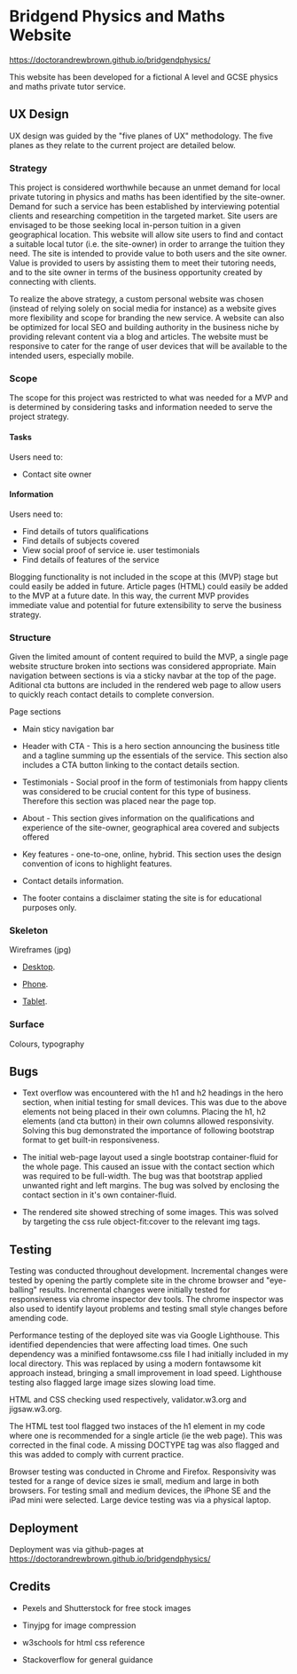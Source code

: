 # **Bridgend Physics and Maths Website**  
https://doctorandrewbrown.github.io/bridgendphysics/

This website has been developed for a fictional A level and GCSE physics and maths private tutor service. 


## UX Design

UX design was guided by the "five planes of UX" methodology. The five planes as they relate to the current project are detailed below.  

### Strategy

This project is considered worthwhile because an unmet demand for local private tutoring in physics and maths has been identified by the site-owner. Demand for such a service has been established by interviewing potential clients and researching competition in the targeted market. Site users are envisaged to be those seeking local in-person tuition in a given geographical location. This website will allow site users to find and contact a suitable local tutor (i.e. the site-owner) in order to arrange the tuition they need. The site is intended to provide value to both users and the site owner. Value is provided to users by assisting them to meet their tutoring needs, and to the site owner in terms of the business opportunity created by connecting with clients. 

To realize the above strategy, a custom personal website was chosen (instead of relying solely on social media for instance) as a website gives more flexibility and scope for branding the new service. A website can also be optimized for local SEO and building authority in the business niche by providing relevant content via a blog and articles. The website must be responsive to cater for the range of user devices that will be available to the intended users, especially mobile. 

### Scope

The scope for this project was restricted to what was needed for a MVP and is determined by considering tasks and information needed to serve the project strategy. 

#### Tasks  

Users need to:


* Contact site owner

#### Information

Users need to:

* Find details of tutors qualifications
* Find details of subjects covered 
* View social proof of service ie. user testimonials
* Find details of features of the service

Blogging functionality is not included in the scope at this (MVP) stage but could easily be added in future. Article pages (HTML) could easily be added to the MVP at a future date. In this way, the current MVP provides immediate value and potential for future extensibility to serve the business strategy. 


### Structure

Given the limited amount of content required to build the MVP, a single page website structure broken into sections was considered appropriate. Main navigation between sections is via a sticky navbar at the top of the page. Aditional cta buttons are included in the rendered web page to allow users to quickly reach contact details to complete conversion.

Page sections

* Main sticy navigation bar

* Header with CTA - This is a hero section announcing the business title and a tagline summing up the essentials of the service. This section also includes a CTA button linking to the contact details section. 
* Testimonials - Social proof in the form of testimonials from happy clients was considered to be crucial content for this type of business. Therefore this section was placed near the page top.
* About - This section gives information on the qualifications and experience of the site-owner, geographical area covered and subjects offered 
* Key features - one-to-one, online, hybrid. This section uses the design convention of icons to highlight features. 
* Contact details information.

* The footer contains a disclaimer stating the site is for educational purposes only.
  
### Skeleton

Wireframes (jpg)

* [Desktop](https://github.com/doctorandrewbrown/bridgendphysics/blob/main/assets/wireframes/desk-top.jpg).

* [Phone](https://github.com/doctorandrewbrown/bridgendphysics/blob/main/assets/wireframes/phone.jpg).
*  [Tablet](https://github.com/doctorandrewbrown/bridgendphysics/blob/main/assets/wireframes/tablet.jpg).

### Surface
Colours, typography

## **Bugs**


* Text overflow was encountered with the h1 and h2 headings in the hero section, when initial testing for small devices. This was due to the above elements not being placed in their own columns. Placing the h1, h2 elements (and cta button) in their own columns allowed responsivity. Solving this bug demonstrated the importance of following bootstrap format to get built-in responsiveness.


* The initial web-page layout used a single bootstrap container-fluid for the whole page. This caused an issue with the contact section which was required to be full-width. The bug was that bootstrap applied unwanted right and left margins. The bug was solved by enclosing the contact section in it's own container-fluid. 

* The rendered site showed streching of some images. This was solved by targeting the css rule object-fit:cover to the relevant img tags.
## **Testing**

Testing was conducted throughout development. Incremental changes were tested by opening the partly complete site in the chrome browser and "eye-balling" results. Incremental changes were initially tested for responsiveness via chrome inspector dev tools. The chrome inspector was also used to identify layout problems and testing small style changes before amending code. 

Performance testing of the deployed site was via Google Lighthouse. This identified dependencies that were affecting load times. One such dependency was a minified fontawsome.css file I had initially included in my local directory. This
was replaced by using a modern fontawsome kit approach instead, bringing a small improvement in load speed.
Lighthouse testing also flagged large image sizes slowing load time.

HTML and CSS checking used respectively, validator.w3.org and jigsaw.w3.org.

The HTML test tool flagged two instaces of the h1 element in my code where one is recommended for a single article (ie the web page). This was corrected in the final code. A missing DOCTYPE tag was also flagged and this was added to comply with current practice.

Browser testing was conducted in Chrome and Firefox. Responsivity was tested for a range of device sizes ie small, medium and large in both browsers. For testing small and medium devices, the iPhone SE and the iPad mini were selected. Large device testing was via a physical laptop.


## **Deployment**

Deployment was via github-pages at https://doctorandrewbrown.github.io/bridgendphysics/

## **Credits**

* Pexels and Shutterstock for free stock images

* Tinyjpg for image compression

* w3schools for html css reference
* Stackoverflow for general guidance
